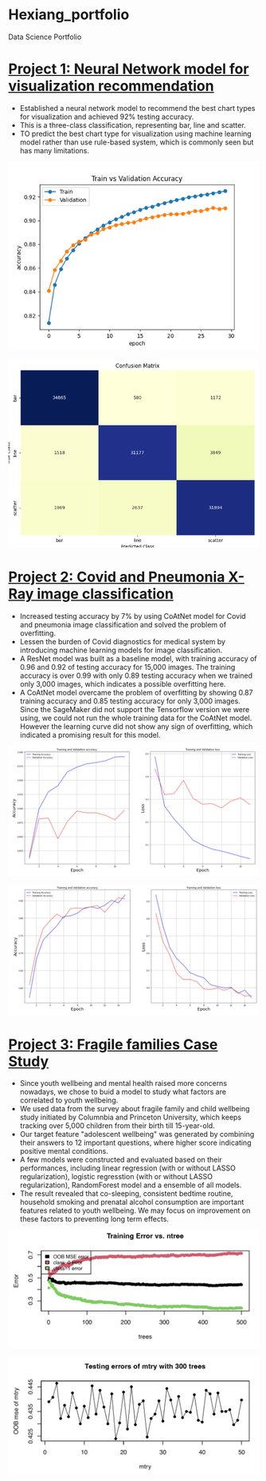 # Hexiang_portfolio
Data Science Portfolio

# [Project 1: Neural Network model for visualization recommendation](https://github.com/hexiangl1020/vizml_NNmodel)

* Established a neural network model to recommend the best chart types for visualization and achieved 92% testing accuracy. 
* This is a three-class classification, representing bar, line and scatter. 
* TO predict the best chart type for visualization using machine learning model rather than use rule-based system, which is commonly seen but has many limitations. 

![](images/train_val.png)

![](images/confusion_matrix.png)

# [Project 2: Covid and Pneumonia X-Ray image classification](https://github.com/hexiangl1020/CoAtNet-covid-19-image-classification)

* Increased testing accuracy by 7% by using CoAtNet model for Covid and pneumonia image classification and solved the problem of overfitting. 
* Lessen the burden of Covid diagnostics for medical system by introducing machine learning models for image classification. 
* A ResNet model was built as a baseline model, with training accuracy of 0.96 and 0.92 of testing accuracy for 15,000 images. The training accuracy is over 0.99 with only 0.89 testing accuracy when we trained only 3,000 images, which indicates a possible overfitting here. 
* A CoAtNet model overcame the problem of overfitting by showing 0.87 training accuracy and 0.85 testing accuracy for only 3,000 images. Since the SageMaker did not support the Tensorflow version we were using, we could not run the whole training data for the CoAtNet model. However the learning curve did not show any sign of overfitting, which indicated a promising result for this model. 

![](images/resnet_partial.png)

![](images/coatnet_partial.png)

# [Project 3: Fragile families Case Study](https://github.com/hexiangl1020/fragile_family)
* Since youth wellbeing and mental health raised more concerns nowadays, we chose to buid a model to study what factors are correlated to youth wellbeing.
* We used data from the survey about fragile family and child wellbeing study initiated by Columnbia and Princeton University, which keeps tracking over 5,000 children from their birth till 15-year-old. 
* Our target feature "adolescent wellbeing" was generated by combining their answers to 12 important questions, where higher score indicating positive mental conditions. 
* A few models were constructed and evaluated based on their performances, including linear regression (with or without LASSO regularization), logistic regresstion (with or without LASSO regularization), RandomForest model and a ensemble of all models. 
* The result revealed that co-sleeping, consistent bedtime routine, household smoking and prenatal alcohol consumption are important features related to youth wellbeing. We may focus on improvement on these factors to preventing long term effects. 

![](images/OOB_error.png)

![](images/OOB_mtry.png)
